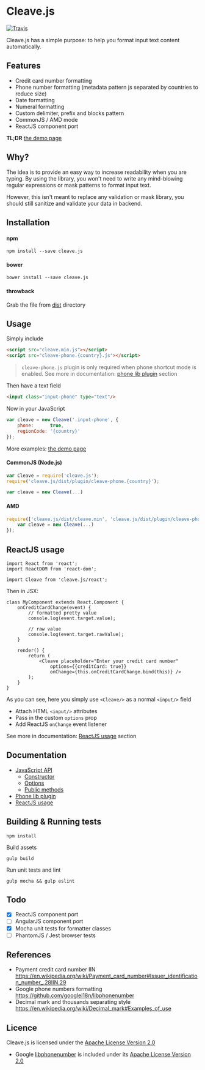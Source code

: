 # Cleave.js

[![Travis](https://img.shields.io/travis/nosir/cleave.js.svg?maxAge=2592000)](https://travis-ci.org/nosir/cleave.js)

Cleave.js has a simple purpose: to help you format input text content automatically.

## Features

- Credit card number formatting
- Phone number formatting (metadata pattern js separated by countries to reduce size)
- Date formatting
- Numeral formatting
- Custom delimiter, prefix and blocks pattern
- CommonJS / AMD mode
- ReactJS component port

**TL;DR** [the demo page]()

## Why?

The idea is to provide an easy way to increase readability when you are typing. By using the library, you won't need to write any mind-blowing regular expressions or mask patterns to format input text.

However, this isn't meant to replace any validation or mask library, you should still sanitize and validate your data in backend.

## Installation

#### npm

```
npm install --save cleave.js
```

#### bower

```
bower install --save cleave.js
```

#### throwback
Grab the file from [dist](https://github.com/nosir/cleave.js/tree/master/dist) directory

## Usage

Simply include

```html
<script src="cleave.min.js"></script>
<script src="cleave-phone.{country}.js"></script>
```

> `cleave-phone.js` plugin is only required when phone shortcut mode is enabled. See more in documentation: [phone lib plugin](https://github.com/nosir/cleave.js/blob/master/doc/phone-lib-plugin.md) section

Then have a text field

```html
<input class="input-phone" type="text"/>
```

Now in your JavaScript

```javascript
var cleave = new Cleave('.input-phone', {
    phone:      true,
    regionCode: '{country}'
});
```

More examples: [the demo page](https://github.com)

#### CommonJS (Node.js)
```javascript
var Cleave = require('cleave.js');
require('cleave.js/dist/plugin/cleave-phone.{country}');

var cleave = new Cleave(...)
```

#### AMD

```javascript
require(['cleave.js/dist/cleave.min', 'cleave.js/dist/plugin/cleave-phone.{country}'], function (Cleave) {
    var cleave = new Cleave(...)
});
```

## ReactJS usage

```
import React from 'react';
import ReactDOM from 'react-dom';

import Cleave from 'cleave.js/react';
```

Then in JSX:

```
class MyComponent extends React.Component {
    onCreditCardChange(event) {
        // formatted pretty value
        console.log(event.target.value);
        
        // raw value
        console.log(event.target.rawValue);
    }

    render() {
        return (
            <Cleave placeholder="Enter your credit card number"
                options={{creditCard: true}}
                onChange={this.onCreditCardChange.bind(this)} />
        );
    }
}
```

As you can see, here you simply use `<Cleave/>` as a normal `<input/>` field 

- Attach HTML `<input/>` attributes
- Pass in the custom `options` prop
- Add ReactJS `onChange` event listener

See more in documentation: [ReactJS usage](https://github.com/nosir/cleave.js/blob/master/doc/reactjs-usage.md) section

## Documentation

- [JavaScript API](https://github.com/nosir/cleave.js/blob/master/doc/js-api.md)
    - [Constructor](https://github.com/nosir/cleave.js/blob/master/doc/constructor.md)
    - [Options](https://github.com/nosir/cleave.js/blob/master/doc/options.md)
    - [Public methods](https://github.com/nosir/cleave.js/blob/master/doc/public-methods.md)
- [Phone lib plugin](https://github.com/nosir/cleave.js/blob/master/doc/phone-lib-plugin.md)
- [ReactJS usage](https://github.com/nosir/cleave.js/blob/master/doc/reactjs-usage.md)

## Building & Running tests

```
npm install
```

Build assets

```
gulp build
```

Run unit tests and lint

```
gulp mocha && gulp eslint
```

## Todo
- [x] ReactJS component port
- [ ] AngularJS component port
- [x] Mocha unit tests for formatter classes
- [ ] PhantomJS / Jest browser tests

## References

- Payment credit card number IIN https://en.wikipedia.org/wiki/Payment_card_number#Issuer_identification_number_.28IIN.29
- Google phone numbers formatting https://github.com/googlei18n/libphonenumber
- Decimal mark and thousands separating style https://en.wikipedia.org/wiki/Decimal_mark#Examples_of_use

## Licence

Cleave.js is licensed under the [Apache License Version 2.0](http://www.apache.org/licenses/LICENSE-2.0)

- Google [libphonenumber](https://github.com/googlei18n/libphonenumber) is included under its [Apache License Version 2.0](http://www.apache.org/licenses/LICENSE-2.0)
